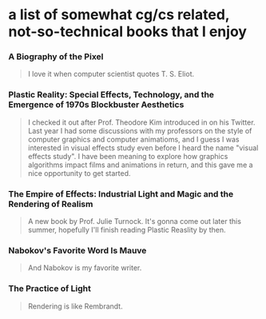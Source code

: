 # a list of somewhat cg/cs related, not-so-technical books that I enjoy


### A Biography of the Pixel
> I love it when computer scientist quotes T. S. Eliot.

### Plastic Reality: Special Effects, Technology, and the Emergence of 1970s Blockbuster Aesthetics
> I checked it out after Prof. Theodore Kim introduced in on his Twitter. Last year I had some discussions with my professors on the style of computer graphics and computer animatioms, and I guess I was interested in visual effects study even before I heard the name "visual effects study". I have been meaning to explore how graphics algorithms impact films and animations in return, and this gave me a nice opportunity to get started.
      
### The Empire of Effects: Industrial Light and Magic and the Rendering of Realism
> A new book by Prof. Julie Turnock. It's gonna come out later this summer, hopefully I'll finish reading Plastic Reaslity by then.

### Nabokov's Favorite Word Is Mauve
> And Nabokov is my favorite writer.
      
### The Practice of Light
> Rendering is like Rembrandt.
